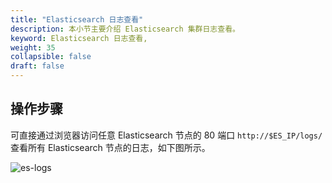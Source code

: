 ```yaml
---
title: "Elasticsearch 日志查看"
description: 本小节主要介绍 Elasticsearch 集群日志查看。
keyword: Elasticsearch 日志查看,
weight: 35
collapsible: false
draft: false
---
```


## 操作步骤

可直接通过浏览器访问任意 Elasticsearch 节点的 80 端口 `http://$ES_IP/logs/` 查看所有 Elasticsearch 节点的日志，如下图所示。

![es-logs](../../_images/es-logs.png)
